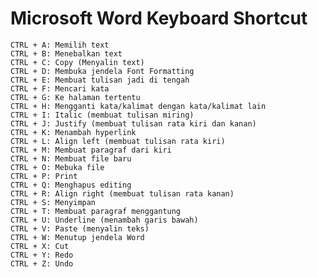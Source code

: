 # Microsoft Word Keyboard Shortcut
    CTRL + A: Memilih text
    CTRL + B: Menebalkan text
    CTRL + C: Copy (Menyalin text)
    CTRL + D: Membuka jendela Font Formatting
    CTRL + E: Membuat tulisan jadi di tengah
    CTRL + F: Mencari kata
    CTRL + G: Ke halaman tertentu
    CTRL + H: Mengganti kata/kalimat dengan kata/kalimat lain
    CTRL + I: Italic (membuat tulisan miring)
    CTRL + J: Justify (membuat tulisan rata kiri dan kanan)
    CTRL + K: Menambah hyperlink
    CTRL + L: Align left (membuat tulisan rata kiri)
    CTRL + M: Membuat paragraf dari kiri
    CTRL + N: Membuat file baru
    CTRL + O: Mebuka file
    CTRL + P: Print
    CTRL + Q: Menghapus editing
    CTRL + R: Align right (membuat tulisan rata kanan)
    CTRL + S: Menyimpan
    CTRL + T: Membuat paragraf menggantung
    CTRL + U: Underline (menambah garis bawah)
    CTRL + V: Paste (menyalin teks)
    CTRL + W: Menutup jendela Word
    CTRL + X: Cut
    CTRL + Y: Redo
    CTRL + Z: Undo
